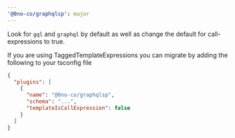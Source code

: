 ```yaml
---
'@0no-co/graphqlsp': major
---
```


Look for `gql` and `graphql` by default as well as change the default for call-expressions to true.

If you are using TaggedTemplateExpressions you can migrate by adding the following to your tsconfig file

```json
{
  "plugins": [
    {
      "name": "@0no-co/graphqlsp",
      "schema": "...",
      "templateIsCallExpression": false
    }
  ]
}
```
